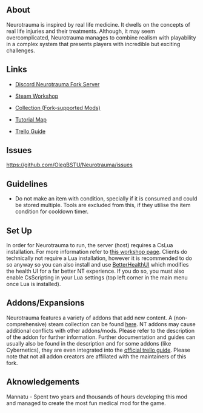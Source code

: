 
## About
Neurotrauma is inspired by real life medicine. It dwells on the concepts of real life injuries and their treatments. Although, it may seem overcomplicated, Neurotrauma manages to combine realism with playability in a complex system that presents players with incredible but exciting challenges.


## Links
* [Discord Neurotrauma Fork Server](https://discord.gg/4Yku7qPCYN)

* [Steam Workshop](https://steamcommunity.com/workshop/filedetails/?id=3190189044)
* [Collection (Fork-supported Mods)](https://steamcommunity.com/sharedfiles/filedetails/?id=3338931653)

* [Tutorial Map](https://steamcommunity.com/sharedfiles/filedetails/?id=3355559986)
* [Trello Guide](https://trello.com/b/lA0BSokX/neurotrauma-and-medical-guide)

## Issues
https://github.com/OlegBSTU/Neurotrauma/issues

## Guidelines
* Do not make an item with condition, specially if it is consumed and could be stored multiple. Tools are excluded from this, if they utilise the item condition for cooldown timer.

## Set Up
In order for Neurotrauma to run, the server (host) requires a CsLua installation. For more information refer to [this workshop page](https://trello.com/b/lA0BSokX/neurotrauma-and-medical-guide).
Clients do technically not require a Lua installation, however it is recommended to do so anyway so you can also install and use [BetterHealthUI](https://steamcommunity.com/sharedfiles/filedetails/?id=3231293294) which modifies the health UI for a far better NT experience.
If you do so, you must also enable CsScripting in your Lua settings (top left corner in the main menu once Lua is installed).

## Addons/Expansions
Neurotrauma features a variety of addons that add new content. A (non-comprehensive) steam collection can be found [here](https://steamcommunity.com/sharedfiles/filedetails/?id=3338931653).
NT addons may cause additional conflicts with other addons/mods. Please refer to the description of the addon for further information.
Further documentation and guides can usually also be found in the description and for some addons (like Cybernetics), they are even integrated into the [official trello guide](https://trello.com/b/lA0BSokX/neurotrauma-and-medical-guide).
Please note that not all addon creators are affiliated with the maintainers of this fork.

## Aknowledgements
Mannatu - Spent two years and thousands of hours developing this mod and managed to create the most fun medical mod for the game.
